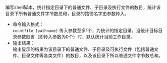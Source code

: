 编写shell脚本，统计指定目录下的普通文件、子目录及执行文件的数目，统计该目录下所有普通文件字节数总和，目录的路径名字由参数传入。  
* 命令输入格式：  
  ```countfile [pathname]```
  传入参数至多1个，为统计的指定目录，当统计目标目录参数缺省（即传入参数为0个）时，默认统计当前工作目录。
* 输出结果：  
  输出显示的结果为该目录下的普通文件、子目录及可执行文件（包括普通文件、目录文件等各类文件）的数目，以及该目录下所以普通文件字节数总和。

